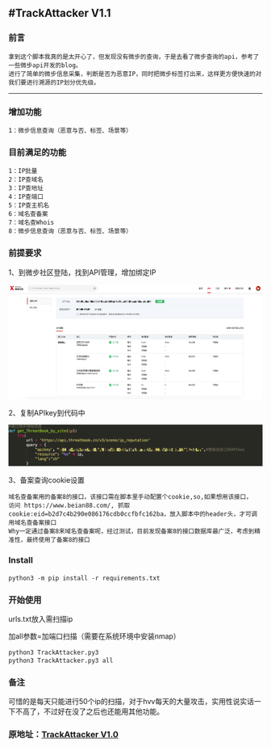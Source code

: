 

## #TrackAttacker V1.1

### 前言 ###
```
拿到这个脚本我真的是太开心了，但发现没有微步的查询，于是去看了微步查询的api，参考了一些微步api开发的blog。
进行了简单的微步信息采集，判断是否为恶意IP，同时把微步标签打出来，这样更方便快速的对我们要进行溯源的IP划分优先级。

```

------
### 增加功能 ###

```
1：微步信息查询（恶意与否、标签、场景等）
```

### 目前满足的功能

```
1：IP批量
2：IP查域名
3：IP查地址
4：IP查端口
5：IP查主机名
6：域名查备案
7：域名查Whois
8：微步信息查询（恶意与否、标签、场景等）
```

### 前提要求 ###

1、到微步社区登陆，找到API管理，增加绑定IP

![image-20210417162542788](img/image-20210417162542788.png)

2、复制APIkey到代码中

![image-20210417165231903](img/image-20210417165231903.png)

3、备案查询cookie设置

```
域名查备案用的备案8的接口，该接口需在脚本里手动配置个cookie,so,如果想用该接口，
访问 https://www.beian88.com/, 抓取cookie:eid=b2d7c4b290e086176cdb0ccfbfc162ba，放入脚本中的header头，才可调用域名查备案接口
Why一定通过备案8来域名查备案呢，经过测试，目前发现备案8的接口数据库最广泛，考虑到精准性，最终使用了备案8的接口
```



### Install ###

```
python3 -m pip install -r requirements.txt
```

### 开始使用 ###

urls.txt放入需扫描ip

加all参数=加端口扫描（需要在系统环境中安装nmap）

```
python3 TrackAttacker.py3
python3 TrackAttacker.py3 all
```

### 备注

可惜的是每天只能进行50个ip的扫描，对于hvv每天的大量攻击，实用性说实话一下不高了，不过好在没了之后也还能用其他功能。



### 原地址：[TrackAttacker V1.0](https://github.com/Bywalks/TrackAttacker)

